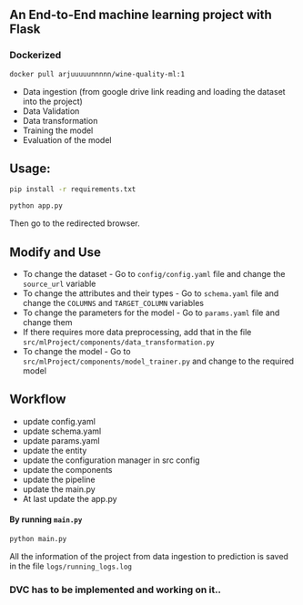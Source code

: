 ## An End-to-End machine learning project with Flask

### Dockerized
```bash
docker pull arjuuuuunnnnn/wine-quality-ml:1
```

- Data ingestion (from google drive link reading and loading the dataset into the project)
- Data Validation
- Data transformation
- Training the model
- Evaluation of the model

## Usage:
```bash
pip install -r requirements.txt
```
```bash
python app.py
```
Then go to the redirected browser.

## Modify and Use
- To change the dataset - Go to `config/config.yaml` file and change the ```source_url``` variable
- To change the attributes and their types - Go to `schema.yaml` file and change the ```COLUMNS``` and ```TARGET_COLUMN``` variables
- To change the parameters for the model - Go to `params.yaml` file and change them
- If there requires more data preprocessing, add that in the file `src/mlProject/components/data_transformation.py`
- To change the model - Go to `src/mlProject/components/model_trainer.py` and change to the required model

## Workflow
- update config.yaml
- update schema.yaml
- update params.yaml
- update the entity
- update the configuration manager in src config
- update the components
- update the pipeline
- update the main.py
- At last update the app.py

#### By running `main.py`
```bash
python main.py
```
All the information of the project from data ingestion to prediction is saved in the file `logs/running_logs.log`


### DVC has to be implemented and working on it..
